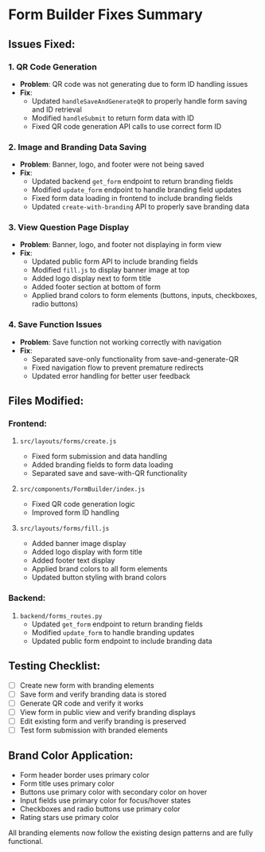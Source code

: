 # Form Builder Fixes Summary

## Issues Fixed:

### 1. QR Code Generation
- **Problem**: QR code was not generating due to form ID handling issues
- **Fix**: 
  - Updated `handleSaveAndGenerateQR` to properly handle form saving and ID retrieval
  - Modified `handleSubmit` to return form data with ID
  - Fixed QR code generation API calls to use correct form ID

### 2. Image and Branding Data Saving
- **Problem**: Banner, logo, and footer were not being saved
- **Fix**:
  - Updated backend `get_form` endpoint to return branding fields
  - Modified `update_form` endpoint to handle branding field updates
  - Fixed form data loading in frontend to include branding fields
  - Updated `create-with-branding` API to properly save branding data

### 3. View Question Page Display
- **Problem**: Banner, logo, and footer not displaying in form view
- **Fix**:
  - Updated public form API to include branding fields
  - Modified `fill.js` to display banner image at top
  - Added logo display next to form title
  - Added footer section at bottom of form
  - Applied brand colors to form elements (buttons, inputs, checkboxes, radio buttons)

### 4. Save Function Issues
- **Problem**: Save function not working correctly with navigation
- **Fix**:
  - Separated save-only functionality from save-and-generate-QR
  - Fixed navigation flow to prevent premature redirects
  - Updated error handling for better user feedback

## Files Modified:

### Frontend:
1. `src/layouts/forms/create.js`
   - Fixed form submission and data handling
   - Added branding fields to form data loading
   - Separated save and save-with-QR functionality

2. `src/components/FormBuilder/index.js`
   - Fixed QR code generation logic
   - Improved form ID handling

3. `src/layouts/forms/fill.js`
   - Added banner image display
   - Added logo display with form title
   - Added footer text display
   - Applied brand colors to all form elements
   - Updated button styling with brand colors

### Backend:
1. `backend/forms_routes.py`
   - Updated `get_form` endpoint to return branding fields
   - Modified `update_form` to handle branding updates
   - Updated public form endpoint to include branding data

## Testing Checklist:

- [ ] Create new form with branding elements
- [ ] Save form and verify branding data is stored
- [ ] Generate QR code and verify it works
- [ ] View form in public view and verify branding displays
- [ ] Edit existing form and verify branding is preserved
- [ ] Test form submission with branded elements

## Brand Color Application:
- Form header border uses primary color
- Form title uses primary color
- Buttons use primary color with secondary color on hover
- Input fields use primary color for focus/hover states
- Checkboxes and radio buttons use primary color
- Rating stars use primary color

All branding elements now follow the existing design patterns and are fully functional.